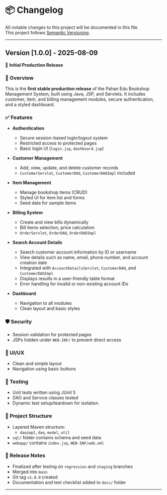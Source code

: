 # 📦 Changelog
All notable changes to this project will be documented in this file.  
This project follows [Semantic Versioning](https://semver.org/).

---

## Version [1.0.0]  - 2025-08-09
🎉 **Initial Production Release**

### 🚀 Overview
This is the **first stable production release** of the Pahan Edu Bookshop Management System, built using Java, JSP, and Servlets. It includes customer, item, and billing management modules, secure authentication, and a styled dashboard.

### ✅ Features

- **Authentication**
    - Secure session-based login/logout system
    - Restricted access to protected pages
    - Basic login UI (`login.jsp`, `dashboard.jsp`)

- **Customer Management**
    - Add, view, update, and delete customer records
    - `CustomerServlet`, `CustomerDAO`, `CustomerDAOImpl` included

- **Item Management**
    - Manage bookshop items (CRUD)
    - Styled UI for item list and forms
    - Seed data for sample items

- **Billing System**
    - Create and view bills dynamically
    - Bill items selection, price calculation
    - `OrderServlet`, `OrderDAO`, `OrderDAOImpl`

- **Search Account Details**
    - Search customer account information by ID or username
    - View details such as name, email, phone number, and account creation date
    - Integrated with `AccountDetailsServlet`, `CustomerDAO`, and `CustomerDAOImpl`
    - Displays results in a user-friendly table format
    - Error handling for invalid or non-existing account IDs

- **Dashboard**
    - Navigation to all modules
    - Clean layout and basic styles

### 🛡️ Security

- Session validation for protected pages
- JSPs hidden under `WEB-INF/` to prevent direct access

### 🎨 UI/UX

- Clean and simple layout
- Navigation using basic buttons

### 🧪 Testing

- Unit tests written using JUnit 5
- DAO and Service classes tested
- Dynamic test setup/teardown for isolation

### 📂 Project Structure

- Layered Maven structure:
    - `daoimpl`, `dao`, `model`, `util`
- `sql/` folder contains schema and seed data
- `webapp/` contains `index.jsp`, `WEB-INF/web.xml`

### 🔀 Release Notes

- Finalized after testing on `regression` and `staging` branches
- Merged into `main`
- Git tag `v1.0.0` created
- Documentation and test checklist added to `docs/` folder

---
